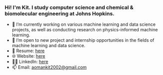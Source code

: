 ### Hi! I'm Kit. I study computer science and chemical & biomolecular engineering at Johns Hopkins.
- 🔭 I’m currently working on various machine learning and data science projects, as well as conducting research on physics-informed machine learning.
- 👯 I’m open to new project and internship opportunities in the fields of machine learning and data science.
- 📄 Resume: [here](https://drive.google.com/file/d/1XqsYGUif8TzCtRfViWH1CbxRrWgUE_rc/view?usp=sharing)
- 🌐 Website: [here](https://amkcode.github.io/)
- 🤵🏻 LinkedIn: [here](https://www.linkedin.com/in/mankit-ao/)
- 📫 Email: aomankit2002@gmail.com
<!--
**AMKCode/AMKCode** is a ✨ _special_ ✨ repository because its `README.md` (this file) appears on your GitHub profile.

Here are some ideas to get you started:

- 🔭 I’m currently working on ...
- 🌱 I’m currently learning ...
- 👯 I’m looking to collaborate on ...
- 🤔 I’m looking for help with ...
- 💬 Ask me about ...
- 📫 How to reach me: ...
- 😄 Pronouns: ...
- ⚡ Fun fact: ...
-->
